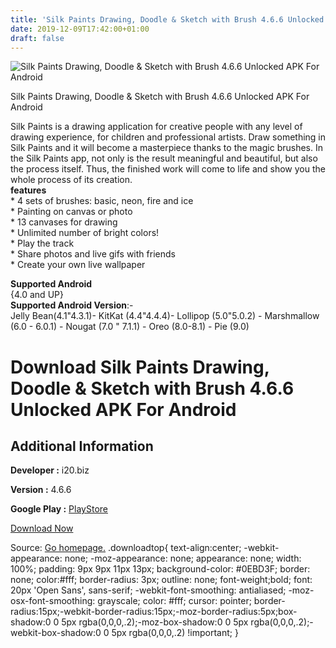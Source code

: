 ```yaml
---
title: 'Silk Paints Drawing, Doodle & Sketch with Brush 4.6.6 Unlocked APK For Android'
date: 2019-12-09T17:42:00+01:00
draft: false
---
```


![Silk Paints Drawing, Doodle & Sketch with Brush 4.6.6 Unlocked APK For Android](https://i0.wp.com/apkhome.net/wp-content/uploads/2019/12/Silk-Paints-Drawing-Doodle-Sketch-with-Brush-4.6.6-Unlocked.png "Silk Paints Drawing, Doodle & Sketch with Brush 4.6.6 Unlocked APK For Android")

  

Silk Paints Drawing, Doodle & Sketch with Brush 4.6.6 Unlocked APK For Android

Silk Paints is a drawing application for creative people with any level of drawing experience, for children and professional artists. Draw something in Silk Paints and it will become a masterpiece thanks to the magic brushes. In the Silk Paints app, not only is the result meaningful and beautiful, but also the process itself. Thus, the finished work will come to life and show you the whole process of its creation.  
**features**  
\* 4 sets of brushes: basic, neon, fire and ice  
\* Painting on canvas or photo  
\* 13 canvases for drawing  
\* Unlimited number of bright colors!  
\* Play the track  
\* Share photos and live gifs with friends  
\* Create your own live wallpaper

**Supported Android**  
{4.0 and UP}  
**Supported Android Version**:-  
Jelly Bean(4.1"4.3.1)- KitKat (4.4"4.4.4)- Lollipop (5.0"5.0.2) - Marshmallow (6.0 - 6.0.1) - Nougat (7.0 " 7.1.1) - Oreo (8.0-8.1) - Pie (9.0)

Download Silk Paints Drawing, Doodle & Sketch with Brush 4.6.6 Unlocked APK For Android
=======================================================================================

Additional Information
----------------------

**Developer :** i20.biz

**Version :** 4.6.6

**Google Play :** [PlayStore](https://play.google.com/store/apps/details?id=com.silk_paints)

  

[Download Now](https://store4app.co/post/silk-paints-drawing-doodle-amp-sketch-with-brush-4-6-6-unlocked-apk-for-android_1575909580)

  
Source: [Go homepage.](https://store4app.co/post/silk-paints-drawing-doodle-amp-sketch-with-brush-4-6-6-unlocked-apk-for-android_1575909580) .downloadtop{ text-align:center; -webkit-appearance: none; -moz-appearance: none; appearance: none; width: 100%; padding: 9px 9px 11px 13px; background-color: #0EBD3F; border: none; color:#fff; border-radius: 3px; outline: none; font-weight;bold; font: 20px 'Open Sans', sans-serif; -webkit-font-smoothing: antialiased; -moz-osx-font-smoothing: grayscale; color: #fff; cursor: pointer; border-radius:15px;-webkit-border-radius:15px;-moz-border-radius:5px;box-shadow:0 0 5px rgba(0,0,0,.2);-moz-box-shadow:0 0 5px rgba(0,0,0,.2);-webkit-box-shadow:0 0 5px rgba(0,0,0,.2) !important; }